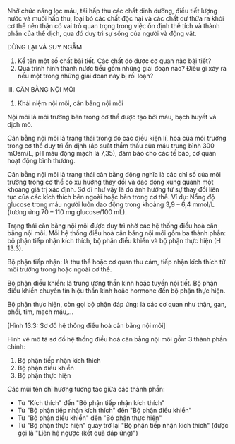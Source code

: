 Nhờ chức năng lọc máu, tái hấp thu các chất dinh dưỡng, điều tiết lượng nước và muối hấp thu, loại bỏ các chất độc hại và các chất dư thừa ra khỏi cơ thể nên thận có vai trò quan trọng trong việc ổn định thể tích và thành phần của thể dịch, qua đó duy trì sự sống của người và động vật.

DỪNG LẠI VÀ SUY NGẪM

1. Kể tên một số chất bài tiết. Các chất đó được cơ quan nào bài tiết?
2. Quá trình hình thành nước tiểu gồm những giai đoạn nào? Điều gì xảy ra nếu một trong những giai đoạn này bị rối loạn?

III. CÂN BẰNG NỘI MÔI

1. Khái niệm nội môi, cân bằng nội môi

Nội môi là môi trường bên trong cơ thể được tạo bởi máu, bạch huyết và dịch mô.

Cân bằng nội môi là trạng thái trong đó các điều kiện lí, hoá của môi trường trong cơ thể duy trì ổn định (áp suất thẩm thấu của máu trung bình 300 mOsm/L, pH máu động mạch là 7,35), đảm bảo cho các tế bào, cơ quan hoạt động bình thường.

Cân bằng nội môi là trạng thái cân bằng động nghĩa là các chỉ số của môi trường trong cơ thể có xu hướng thay đổi và dao động xung quanh một khoảng giá trị xác định. Sở dĩ như vậy là do ảnh hưởng từ sự thay đổi liên tục của các kích thích bên ngoài hoặc bên trong cơ thể. Ví dụ: Nồng độ glucose trong máu người luôn dao động trong khoảng 3,9 – 6,4 mmol/L (tương ứng 70 – 110 mg glucose/100 mL).

Trạng thái cân bằng nội môi được duy trì nhờ các hệ thống điều hoà cân bằng nội môi. Mỗi hệ thống điều hoà cân bằng nội môi gồm ba thành phần: bộ phận tiếp nhận kích thích, bộ phận điều khiển và bộ phận thực hiện (H 13.3).

Bộ phận tiếp nhận: là thụ thể hoặc cơ quan thu cảm, tiếp nhận kích thích từ môi trường trong hoặc ngoài cơ thể.

Bộ phận điều khiển: là trung ương thần kinh hoặc tuyến nội tiết. Bộ phận điều khiển chuyển tín hiệu thần kinh hoặc hormone đến bộ phận thực hiện.

Bộ phận thực hiện, còn gọi bộ phận đáp ứng: là các cơ quan như thận, gan, phổi, tim, mạch máu,...

[Hình 13.3: Sơ đồ hệ thống điều hoà cân bằng nội môi]

Hình vẽ mô tả sơ đồ hệ thống điều hoà cân bằng nội môi gồm 3 thành phần chính:
1. Bộ phận tiếp nhận kích thích
2. Bộ phận điều khiển
3. Bộ phận thực hiện

Các mũi tên chỉ hướng tương tác giữa các thành phần:
- Từ "Kích thích" đến "Bộ phận tiếp nhận kích thích"
- Từ "Bộ phận tiếp nhận kích thích" đến "Bộ phận điều khiển"
- Từ "Bộ phận điều khiển" đến "Bộ phận thực hiện"
- Từ "Bộ phận thực hiện" quay trở lại "Bộ phận tiếp nhận kích thích" (được gọi là "Liên hệ ngược (kết quả đáp ứng)")